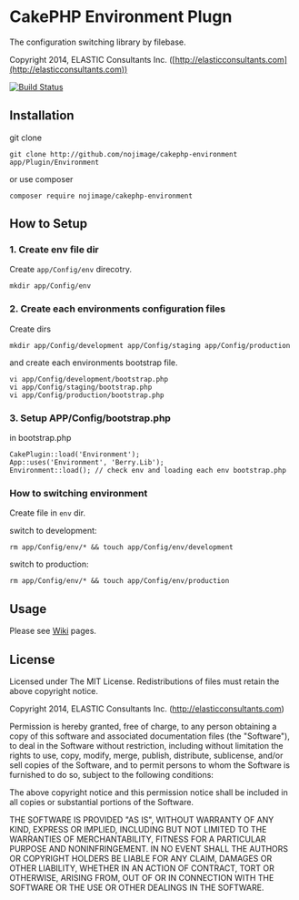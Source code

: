 # CakePHP Environment Plugn

The configuration switching library by filebase.

Copyright 2014, ELASTIC Consultants Inc. ([http://elasticconsultants.com](http://elasticconsultants.com))

[![Build Status](https://travis-ci.org/nojimage/cakephp-environment.png?branch=master)](https://travis-ci.org/nojimage/cakephp-environment)

## Installation

git clone

    git clone http://github.com/nojimage/cakephp-environment app/Plugin/Environment

or use composer

    composer require nojimage/cakephp-environment


## How to Setup

### 1. Create env file dir

Create `app/Config/env` direcotry.

    mkdir app/Config/env

### 2. Create each environments configuration files

Create dirs

    mkdir app/Config/development app/Config/staging app/Config/production

and create each environments bootstrap file.

    vi app/Config/development/bootstrap.php
    vi app/Config/staging/bootstrap.php
    vi app/Config/production/bootstrap.php

### 3. Setup APP/Config/bootstrap.php

in bootstrap.php 

    CakePlugin::load('Environment');
    App::uses('Environment', 'Berry.Lib');
	Environment::load(); // check env and loading each env bootstrap.php

### How to switching environment

Create file in `env` dir.

switch to development:

    rm app/Config/env/* && touch app/Config/env/development

switch to production:

    rm app/Config/env/* && touch app/Config/env/production


## Usage

Please see [Wiki](https://github.com/nojimage/cakephp-environment/wiki) pages.

## License

Licensed under The MIT License.
Redistributions of files must retain the above copyright notice.


Copyright 2014, ELASTIC Consultants Inc. (http://elasticconsultants.com)

Permission is hereby granted, free of charge, to any person obtaining a copy
of this software and associated documentation files (the "Software"), to deal
in the Software without restriction, including without limitation the rights
to use, copy, modify, merge, publish, distribute, sublicense, and/or sell
copies of the Software, and to permit persons to whom the Software is
furnished to do so, subject to the following conditions:

The above copyright notice and this permission notice shall be included in
all copies or substantial portions of the Software.

THE SOFTWARE IS PROVIDED "AS IS", WITHOUT WARRANTY OF ANY KIND, EXPRESS OR
IMPLIED, INCLUDING BUT NOT LIMITED TO THE WARRANTIES OF MERCHANTABILITY,
FITNESS FOR A PARTICULAR PURPOSE AND NONINFRINGEMENT. IN NO EVENT SHALL THE
AUTHORS OR COPYRIGHT HOLDERS BE LIABLE FOR ANY CLAIM, DAMAGES OR OTHER
LIABILITY, WHETHER IN AN ACTION OF CONTRACT, TORT OR OTHERWISE, ARISING FROM,
OUT OF OR IN CONNECTION WITH THE SOFTWARE OR THE USE OR OTHER DEALINGS IN
THE SOFTWARE.

